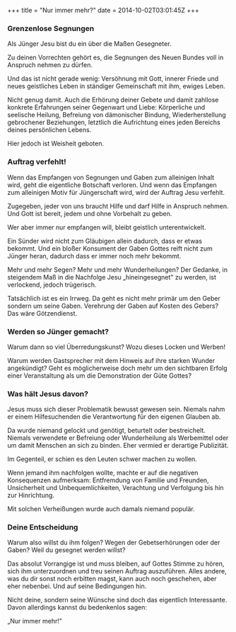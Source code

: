 +++
title = "Nur immer mehr?"
date = 2014-10-02T03:01:45Z
+++

### Grenzenlose Segnungen

Als Jünger Jesu bist du ein über die Maßen Gesegneter.

Zu deinen Vorrechten gehört es, die Segnungen des Neuen Bundes voll in Anspruch nehmen zu dürfen.

Und das ist nicht gerade wenig: Versöhnung mit Gott, innerer Friede und neues geistliches Leben in ständiger Gemeinschaft mit ihm, ewiges Leben.

Nicht genug damit. Auch die Erhörung deiner Gebete und damit zahllose konkrete Erfahrungen seiner Gegenwart und Liebe: Körperliche und seelische Heilung, Befreiung von dämonischer Bindung, Wiederherstellung gebrochener Beziehungen, letztlich die Aufrichtung eines jeden Bereichs deines persönlichen Lebens.

Hier jedoch ist Weisheit geboten.

### Auftrag verfehlt!

Wenn das Empfangen von Segnungen und Gaben zum alleinigen Inhalt wird, geht die eigentliche Botschaft verloren. Und wenn das Empfangen zum alleinigen Motiv für Jüngerschaft wird, wird der Auftrag Jesu verfehlt.

Zugegeben, jeder von uns braucht Hilfe und darf Hilfe in Anspruch nehmen. Und Gott ist bereit, jedem und ohne Vorbehalt zu geben.

Wer aber immer nur empfangen will, bleibt geistlich unterentwickelt.

Ein Sünder wird nicht zum Gläubigen allein dadurch, dass er etwas bekommt. Und ein bloßer Konsument der Gaben Gottes reift nicht zum Jünger heran, dadurch dass er immer noch mehr bekommt.

Mehr und mehr Segen? Mehr und mehr Wunderheilungen? Der Gedanke, in steigendem Maß in die Nachfolge Jesu „hineingesegnet" zu werden, ist verlockend, jedoch trügerisch.

Tatsächlich ist es ein Irrweg. Da geht es nicht mehr primär um den Geber sondern um seine Gaben. Verehrung der Gaben auf Kosten des Gebers? Das wäre Götzendienst.

### Werden so Jünger gemacht?

Warum dann so viel Überredungskunst? Wozu dieses Locken und Werben!

Warum werden Gastsprecher mit dem Hinweis auf ihre starken Wunder angekündigt? Geht es möglicherweise doch mehr um den sichtbaren Erfolg einer Veranstaltung als um die Demonstration der Güte Gottes?

### Was hält Jesus davon?

Jesus muss sich dieser Problematik bewusst gewesen sein. Niemals nahm er einem Hilfesuchenden die Verantwortung für den eigenen Glauben ab.

Da wurde niemand gelockt und genötigt, beturtelt oder bestreichelt. Niemals verwendete er Befreiung oder Wunderheilung als Werbemittel oder um damit Menschen an sich zu binden. Eher vermied er derartige Publizität.

Im Gegenteil, er schien es den Leuten schwer machen zu wollen.

Wenn jemand ihm nachfolgen wollte, machte er auf die negativen Konsequenzen aufmerksam: Entfremdung von Familie und Freunden, Unsicherheit und Unbequemlichkeiten, Verachtung und Verfolgung bis hin zur Hinrichtung.

Mit solchen Verheißungen wurde auch damals niemand populär.

### Deine Entscheidung

Warum also willst du ihm folgen? Wegen der Gebetserhörungen oder der Gaben? Weil du gesegnet werden willst?

Das absolut Vorrangige ist und muss bleiben, auf Gottes Stimme zu hören, sich ihm unterzuordnen und treu seinen Auftrag auszuführen. Alles andere, was du dir sonst noch erbitten magst, kann auch noch geschehen, aber eher nebenbei. Und auf seine Bedingungen hin.

Nicht deine, sondern seine Wünsche sind doch das eigentlich Interessante. Davon allerdings kannst du bedenkenlos sagen:

„Nur immer mehr!"
